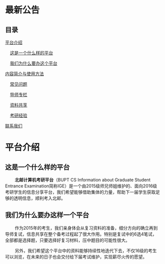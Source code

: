 # 最新公告

## 目录

[平台介绍](#平台介绍)

&nbsp;&nbsp;&nbsp;&nbsp;[这是一个什么样的平台](#这是一个什么样的平台)

&nbsp;&nbsp;&nbsp;&nbsp;[我们为什么要办这个平台](#我们为什么要办这样一个平台)

[内容简介与使用方法](#内容简介与使用方法)

&nbsp;&nbsp;&nbsp;&nbsp;[常见问题](#常见问题)

&nbsp;&nbsp;&nbsp;&nbsp;[导师专栏](#导师专栏)

&nbsp;&nbsp;&nbsp;&nbsp;[资料共享](#资料共享)

&nbsp;&nbsp;&nbsp;&nbsp;[考研经验](#考研经验)

[联系我们](#联系我们)

# 平台介绍

## 这是一个什么样的平台
&nbsp;&nbsp;&nbsp;&nbsp;&nbsp;&nbsp;&nbsp;&nbsp;**北邮计算机考研平台**（BUPT CS Information about Graduate Student Entrance Examination简称IGE）是一个由2015级师兄师姐维护的、面向2016级考研学生的信息分享平台，我们希望能够借助集体的力量，帮助下一届学生获取足够的透明信息，顺利考入北邮。
## 我们为什么要办这样一个平台
&nbsp;&nbsp;&nbsp;&nbsp;&nbsp;&nbsp;&nbsp;&nbsp;作为2015年的考生，我们亲身体会从复习资料的准备，细分方向的确立再到导师复试，信息共享在整个备考过程起了很大作用。特别是复试中的6选4笔试，全部都是选择题，只要选择好复习材料，压中题目的可能性很大。

&nbsp;&nbsp;&nbsp;&nbsp;&nbsp;&nbsp;&nbsp;&nbsp;另外，我们希望这个平台中的资料能够持续性地迭代下去，不仅16级的考生可以浏览，在未来的日子也会交付给下届考试维护，实现薪尽火传的愿望。
